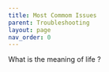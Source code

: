 ```yaml
---
title: Most Commom Issues
parent: Troubleshooting
layout: page
nav_order: 0
---
```


What is the meaning of life ?